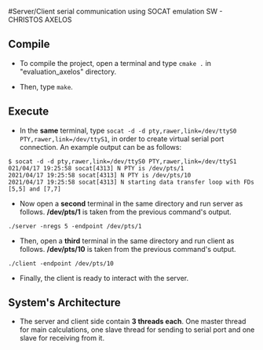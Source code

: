 #Server/Client serial communication using SOCAT emulation SW - CHRISTOS AXELOS


## Compile

* To compile the project, open a terminal and type `cmake .` in  "evaluation_axelos" directory.

* Then, type  `make`.


## Execute

* In the **same** terminal, type  `socat -d -d pty,rawer,link=/dev/ttyS0 PTY,rawer,link=/dev/ttyS1`, in order to create virtual serial
port connection. An example output can be as follows:

```
$ socat -d -d pty,rawer,link=/dev/ttyS0 PTY,rawer,link=/dev/ttyS1
021/04/17 19:25:58 socat[4313] N PTY is /dev/pts/1
2021/04/17 19:25:58 socat[4313] N PTY is /dev/pts/10
2021/04/17 19:25:58 socat[4313] N starting data transfer loop with FDs [5,5] and [7,7]
```
* Now open a **second** terminal in the same directory and run server as follows. **/dev/pts/1** is taken from the previous command's output.
```
./server -nregs 5 -endpoint /dev/pts/1

```

* Then, open a **third** terminal in the same directory and run client as follows. **/dev/pts/10** is taken from the previous command's output.
```
./client -endpoint /dev/pts/10

```
* Finally, the client is ready to interact with the server.

## System's Architecture

* The server and client side contain **3 threads each**. One master thread for main calculations, one slave thread for sending to serial port and one slave for receiving from it.

